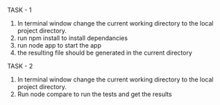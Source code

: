 TASK - 1
  1. In terminal window change the current working directory to the local project directory.
  2. run npm install to install dependancies
  3. run node app to start the app
  4. the resulting file should be generated in the current directory


TASK - 2
  1. In terminal window change the current working directory to the local project directory.
  2. Run node compare to run the tests and get the results
